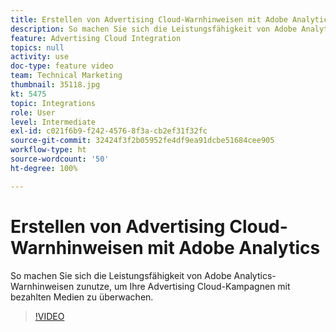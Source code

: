 ```yaml
---
title: Erstellen von Advertising Cloud-Warnhinweisen mit Adobe Analytics
description: So machen Sie sich die Leistungsfähigkeit von Adobe Analytics-Warnhinweisen zunutze, um Ihre Advertising Cloud-Kampagnen mit bezahlten Medien zu überwachen.
feature: Advertising Cloud Integration
topics: null
activity: use
doc-type: feature video
team: Technical Marketing
thumbnail: 35118.jpg
kt: 5475
topic: Integrations
role: User
level: Intermediate
exl-id: c021f6b9-f242-4576-8f3a-cb2ef31f32fc
source-git-commit: 32424f3f2b05952fe4df9ea91dcbe51684cee905
workflow-type: ht
source-wordcount: '50'
ht-degree: 100%

---
```


# Erstellen von Advertising Cloud-Warnhinweisen mit Adobe Analytics

So machen Sie sich die Leistungsfähigkeit von Adobe Analytics-Warnhinweisen zunutze, um Ihre Advertising Cloud-Kampagnen mit bezahlten Medien zu überwachen.

>[!VIDEO](https://video.tv.adobe.com/v/35118/?quality=12&learn=on)
